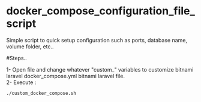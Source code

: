 # docker_compose_configuration_file_script
Simple script to quick setup configuration such as ports, database name, volume folder, etc..


#Steps..

1- Open file and change whatever "custom_" variables to customize bitnami laravel docker_compose.yml bitnami laravel file. <br>
2- Execute : 
```
./custom_docker_compose.sh
```
